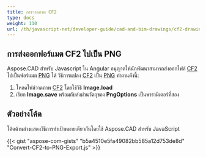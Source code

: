 ```yaml
---
title: การวาดภาพ CF2
type: docs
weight: 110
url: /th/javascript-net/developer-guide/cad-and-bim-drawings/cf2-drawings/
---
```


## **การส่งออกฟอร์แมต CF2 ไปเป็น PNG**

Aspose.CAD สำหรับ Javascript ใน Angular อนุญาตให้นักพัฒนาสามารถส่งออกไฟล์ [CF2](https://docs.fileformat.com/cad/cf2/) ไปเป็นฟอร์แมต [PNG](https://docs.fileformat.com/image/png/) ได้
วิธีการแปลง [CF2](https://docs.fileformat.com/cad/cf2/) เป็น [PNG](https://docs.fileformat.com/image/png/) ทำงานดังนี้:

1. โหลดไฟล์วาดภาพ [CF2](https://docs.fileformat.com/cad/cf2/) โดยใช้วิธี **Image.load**
1. เรียก **Image.save** พร้อมกับส่งผ่านวัตถุของ **PngOptions** เป็นพารามิเตอร์ที่สอง

## ตัวอย่างโค้ด

โค้ดด้านล่างแสดงวิธีการทำเป้าหมายเดียวกันโดยใช้ Aspose.CAD สำหรับ JavaScript

{{< gist "aspose-com-gists" "b5a4510e5fa49082bb585a12d753de8d" "Convert-CF2-to-PNG-Export.js" >}}
